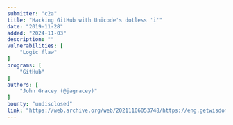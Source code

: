 ```yaml
---
submitter: "c2a"
title: "Hacking GitHub with Unicode's dotless 'i'"
date: "2019-11-28"
added: "2024-11-03"
description: ""
vulnerabilities: [
    "Logic flaw"
]
programs: [
    "GitHub"
]
authors: [
    "John Gracey (@jagracey)"
]
bounty: "undisclosed"
link: "https://web.archive.org/web/20211106053748/https://eng.getwisdom.io/hacking-github-with-unicode-dotless-i/"
---
```




